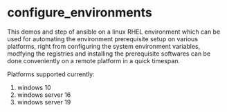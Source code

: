 # configure_environments

This demos and step of ansible on a linux RHEL environment which can be used for automating the environment prerequisite setup on various platforms, right from configuring the system environment variables, modfying the registries and installing the prerequisite softwares can be done conveniently on a remote platform in a quick timespan.

Platforms supported currently:
1. windows 10
2. windows server 16
3. windows server 19
